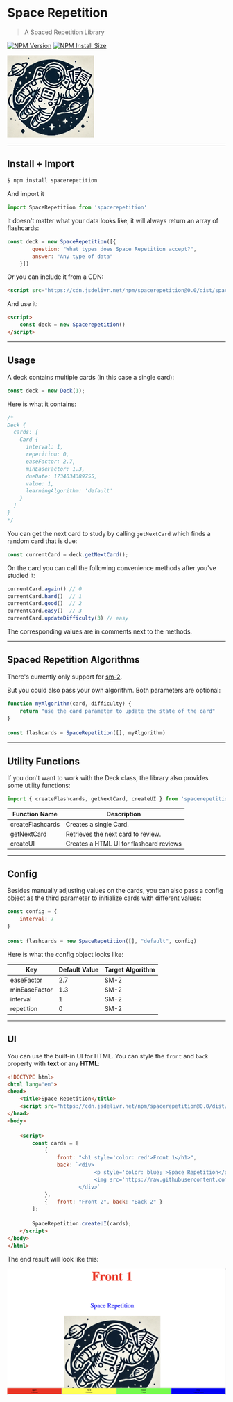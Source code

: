 # Space Repetition

> A Spaced Repetition Library

[![NPM Version][npm-version-image]][npm-url]
[![NPM Install Size][npm-install-size-image]][npm-install-size-url]

<img src="https://raw.githubusercontent.com/anderslatif/SpaceRepetition/main/assets/spacerepetitionlogo.png" alt="space spaced repetition logo" width="200" >


---

## Install + Import

```bash
$ npm install spacerepetition
```

And import it

```javascript
import SpaceRepetition from 'spacerepetition'
```

It doesn't matter what your data looks like, it will always return an array of flashcards:

```javascript
const deck = new SpaceRepetition([{ 
        question: "What types does Space Repetition accept?", 
        answer: "Any type of data" 
    }])
```

Or you can include it from a CDN:

```html
<script src="https://cdn.jsdelivr.net/npm/spacerepetition@0.0/dist/spacerepetition.min.js"></script>
```

And use it:

```html
<script>
    const deck = new Spacerepetition()
</script>
```

---

## Usage

A deck contains multiple cards (in this case a single card):

```javascript
const deck = new Deck(1);
```

Here is what it contains:

```javascript
/* 
Deck {
  cards: [
    Card {
      interval: 1,
      repetition: 0,
      easeFactor: 2.7,
      minEaseFactor: 1.3,
      dueDate: 1734034389755,
      value: 1,
      learningAlgorithm: 'default'
    }
  ]
}
*/

```

You can get the next card to study by calling `getNextCard` which finds a random card that is due:

```javascript
const currentCard = deck.getNextCard();
```

On the card you can call the following convenience methods after you've studied it:

```javascript
currentCard.again() // 0
currentCard.hard()  // 1
currentCard.good()  // 2
currentCard.easy()  // 3
currentCard.updateDifficulty(3) // easy
```

The corresponding values are in comments next to the methods.

---

## Spaced Repetition Algorithms

There's currently only support for [sm-2](https://en.wikipedia.org/wiki/SuperMemo).

But you could also pass your own algorithm. Both parameters are optional:

```javascript
function myAlgorithm(card, difficulty) {
    return "use the card parameter to update the state of the card"
}

const flashcards = SpaceRepetition([], myAlgorithm)
```

---

## Utility Functions

If you don't want to work with the Deck class, the library also provides some utility functions:

```javascript
import { createFlashcards, getNextCard, createUI } from 'spacerepetition'
```

| Function Name      | Description                                |
|--------------------|--------------------------------------------|
| createFlashcards   | Creates a single Card.                     |
| getNextCard        | Retrieves the next card to review.         |
| createUI           | Creates a HTML UI for flashcard reviews    |


---

## Config

Besides manually adjusting values on the cards, you can also pass a config object as the third parameter to initialize cards with different values:

```javascript
const config = {
    interval: 7
}

const flashcards = new SpaceRepetition([], "default", config)
```

Here is what the config object looks like:


| Key              | Default Value | Target Algorithm |
|------------------|---------------|------------------|
| easeFactor       | 2.7           | SM-2             |
| minEaseFactor    | 1.3           | SM-2             |
| interval         | 1             | SM-2             |
| repetition       | 0             | SM-2             |


---

## UI

You can use the built-in UI for HTML. You can style the `front` and `back` property with **text** or any **HTML**:

```html
<!DOCTYPE html>
<html lang="en">
<head>
    <title>Space Repetition</title>
    <script src="https://cdn.jsdelivr.net/npm/spacerepetition@0.0/dist/spacerepetition.min.js"></script>
</head>
<body>
    
    <script>
        const cards = [
            {   
                front: "<h1 style='color: red'>Front 1</h1>", 
                back: `<div>
                            <p style='color: blue;'>Space Repetition</p>
                            <img src='https://raw.githubusercontent.com/anderslatif/SpaceRepetition/main/assets/spacerepetitionlogo.png'>
                       </div>` 
            },
            {   front: "Front 2", back: "Back 2" }
        ];

        SpaceRepetition.createUI(cards);
    </script>
</body>
</html>
```

The end result will look like this:

<img src="https://raw.githubusercontent.com/anderslatif/SpaceRepetition/main/assets/ui_example.png" alt="space spaced repetition logo" width="700" >


[npm-version-image]: https://img.shields.io/npm/v/spacerepetition.svg
[npm-url]: https://www.npmjs.com/package/spacerepetition
[npm-install-size-image]: https://packagephobia.com/badge?p=spacerepetition
[npm-install-size-url]: https://packagephobia.com/result?p=spacerepetition
